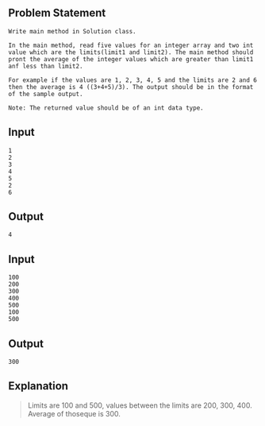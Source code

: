 ## Problem Statement

    Write main method in Solution class.

    In the main method, read five values for an integer array and two int value which are the limits(limit1 and limit2). The main method should pront the average of the integer values which are greater than limit1 anf less than limit2.

    For example if the values are 1, 2, 3, 4, 5 and the limits are 2 and 6 then the average is 4 ((3+4+5)/3). The output should be in the format of the sample output.

    Note: The returned value should be of an int data type.

## Input

    1
    2
    3
    4
    5
    2
    6

## Output

    4

## Input

    100
    200
    300
    400
    500
    100
    500

## Output

    300

## Explanation

> Limits are 100 and 500, values between the limits are 200, 300, 400. Average of thoseque is 300.
